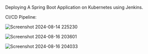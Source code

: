 Deploying A Spring Boot Application on Kubernetes using Jenkins.


CI/CD Pipeline:

![Screenshot 2024-08-14 225230](https://github.com/user-attachments/assets/a595d735-8eb5-4c2d-9bdf-316475aac85d)

![Screenshot 2024-08-16 203601](https://github.com/user-attachments/assets/781f0f18-3233-4c10-b04e-a531e19b1aac)

![Screenshot 2024-08-16 204033](https://github.com/user-attachments/assets/bbd88d8f-c65d-4c4d-8d67-c59b681f87b3)


